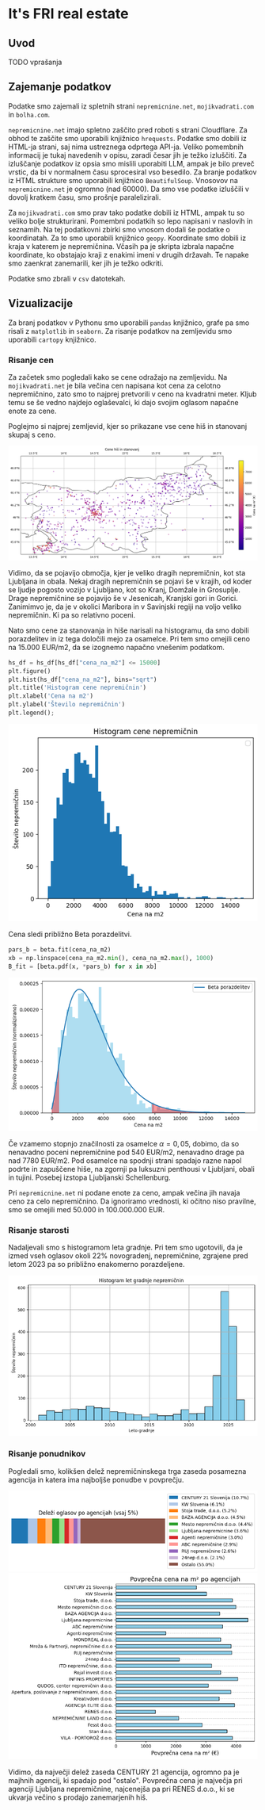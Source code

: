 # It's FRI real estate

## Uvod

TODO vprašanja

## Zajemanje podatkov

Podatke smo zajemali iz spletnih strani `nepremicnine.net`, `mojikvadrati.com` in `bolha.com`.

`nepremicnine.net` imajo spletno zaščito pred roboti s strani Cloudflare. Za obhod te zaščite smo uporabili knjižnico `hrequests`. Podatke smo dobili iz HTML-ja strani, saj nima ustreznega odprtega API-ja. Veliko pomembnih informacij je tukaj navedenih v opisu, zaradi česar jih je težko izluščiti. Za izluščanje podatkov iz opsia smo mislili uporabiti LLM, ampak je bilo preveč vrstic, da bi v normalnem času sprocesiral vso besedilo. Za branje podatkov iz HTML strukture smo uporabili knjižnico `BeautifulSoup`. Vnosovov na `nepremicnine.net` je ogromno (nad 60000). Da smo vse podatke izluščili v dovolj kratkem času, smo prošnje paralelizirali.

Za `mojikvadrati.com` smo prav tako podatke dobili iz HTML, ampak tu so veliko bolje strukturirani. Pomembni podatkih so lepo napisani v naslovih in seznamih. Na tej podatkovni zbirki smo vnosom dodali še podatke o koordinatah. Za to smo uporabili knjižnico `geopy`. Koordinate smo dobili iz kraja v katerem je nepremičnina. Včasih pa je skripta izbrala napačne koordinate, ko obstajajo kraji z enakimi imeni v drugih državah. Te napake smo zaenkrat zanemarili, ker jih je težko odkriti.

Podatke smo zbrali v `csv` datotekah.

## Vizualizacije

Za branj podatkov v Pythonu smo uporabili `pandas` knjižnico, grafe pa smo risali z `matplotlib` in `seaborn`. Za risanje podatkov na zemljevidu smo uporabili `cartopy` knjižnico.

### Risanje cen

Za začetek smo pogledali kako se cene odražajo na zemljevidu. Na `mojikvadrati.net` je bila večina cen napisana kot cena za celotno nepremičnino, zato smo to najprej pretvorili v ceno na kvadratni meter. Kljub temu se še vedno najdejo oglaševalci, ki dajo svojim oglasom napačne enote za cene.

Poglejmo si najprej zemljevid, kjer so prikazane vse cene hiš in stanovanj skupaj s ceno.

![alt text](slike/mapa_cene.png)

Vidimo, da se pojavijo območja, kjer je veliko dragih nepremičnin, kot sta Ljubljana in obala. Nekaj dragih nepremičnin se pojavi še v krajih, od koder se ljudje pogosto vozijo v Ljubljano, kot so Kranj, Domžale in Grosuplje. Drage nepremičnine se pojavijo še v Jesenicah, Kranjski gori in Gorici. Zanimimvo je, da je v okolici Maribora in v Savinjski regiji na voljo veliko nepremičnin. Ki pa so relativno poceni.

Nato smo cene za stanovanja in hiše narisali na histogramu, da smo dobili porazdelitev in iz tega določili mejo za osamelce. Pri tem smo omejili ceno na 15.000 EUR/m2, da se izognemo napačno vnešenim podatkom.

```Python
hs_df = hs_df[hs_df["cena_na_m2"] <= 15000]
plt.figure()
plt.hist(hs_df["cena_na_m2"], bins="sqrt")
plt.title('Histogram cene nepremičnin')
plt.xlabel('Cena na m2')
plt.ylabel('Število nepremičnin')
plt.legend();   
```

![alt text](slike/histogram_cene.png)

Cena sledi približno Beta porazdelitvi.

```Python
pars_b = beta.fit(cena_na_m2)
xb = np.linspace(cena_na_m2.min(), cena_na_m2.max(), 1000)
B_fit = [beta.pdf(x, *pars_b) for x in xb]
```

![alt text](slike/histogram_beta.png)

Če vzamemo stopnjo značilnosti za osamelce $\alpha = 0,05$, dobimo, da so nenavadno poceni nepremičnine pod 540 EUR/m2, nenavadno drage pa nad 7780 EUR/m2. Pod osamelce na spodnji strani spadajo razne napol podrte in zapuščene hiše, na zgornji pa luksuzni penthousi v Ljubljani, obali in tujini. Posebej izstopa Ljubljanski Schellenburg.

Pri `nepremicnine.net` ni podane enote za ceno, ampak večina jih navaja ceno za celo nepremičnino. Da ignoriramo vrednosti, ki očitno niso pravilne, smo se omejili med 50.000 in 100.000.000 EUR.

### Risanje starosti

Nadaljevali smo s histogramom leta gradnje. Pri tem smo ugotovili, da je izmed vseh oglasov okoli 22% novogradenj, nepremičnine, zgrajene pred letom 2023 pa so približno enakomerno porazdeljene.

![alt text](slike/histogram_starosti.png)

### Risanje ponudnikov

Pogledali smo, kolikšen delež nepremičninskega trga zaseda posamezna agencija in katera ima najboljše ponudbe v povprečju.

![alt text](slike/agencije_delezi.png)
![alt text](slike/cene_agencije.png)

Vidimo, da največji delež zaseda CENTURY 21 agencija, ogromno pa je majhnih agencij, ki spadajo pod "ostalo". Povprečna cena je največja pri agenciji Ljubljana nepremičnine, najcenejša pa pri RENES d.o.o., ki se ukvarja večino s prodajo zanemarjenih hiš.